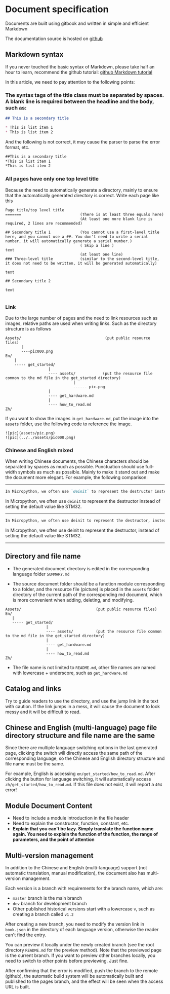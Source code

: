 Document specification
=======

Documents are built using gitbook and written in simple and efficient Markdown

The documentation source is hosted on [github](https://github.com/sipeed/MaixPy_DOC)

## Markdown syntax

If you never touched the basic syntax of Markdown, please take half an hour to learn, recommend the github tutorial: [github Markdown tutorial](https://guides.github.com/features/mastering-markdown/)

In this article, we need to pay attention to the following points:

### The syntax tags of the title class must be separated by spaces. A blank line is required between the headline and the body, such as:

```markdown
## This is a secondary title

* This is list item 1
* This is list item 2

```
And the following is not correct, it may cause the parser to parse the error format, etc.

```markdown
##This is a secondary title
*This is list item 1
*This is list item 2
```

### All pages have only one top level title

Because the need to automatically generate a directory, mainly to ensure that the automatically generated directory is correct.
Write each page like this
```
Page title/top level title
=======                          (There is at least three equals here)
                                 (At least one more blank line is required, 2 lines are recommended)

## Secondary title 1             (You cannot use a first-level title here, and you cannot use a ##. You don't need to write a serial number, it will automatically generate a serial number.)
                                 ( Skip a line )
text
                                 (at least one line)
### Three-level title            (similar to the second-level title, it does not need to be written, it will be generated automatically)

text

## Secondary title 2

text


```


### Link

Due to the large number of pages and the need to link resources such as images, relative paths are used when writing links.
Such as the directory structure is as follows
```
Assets/                                     (put public resource files)
       |
       ----pic000.png
En/
    |
    ----- get_started/
                   |
                   ---- assets/            (put the resource file common to the md file in the get_started directory)
                              |
                              ------ pic.png
                   |
                   ---- get_hardware.md
                   |
                   ---- how_to_read.md
Zh/
```

If you want to show the images in `get_hardware.md`, put the image into the `assets` folder, use the following code to reference the image.
```
![pic](assets/pic.png)
![pic](../../assets/pic000.png)
```

### Chinese and English mixed

When writing Chinese documents, the Chinese characters should be separated by spaces as much as possible. Punctuation should use full-width symbols as much as possible.
Mainly to make it stand out and make the document more elegant.
For example, the following comparison:

---------

```markdown
In Micropython, we often use `deinit` to represent the destructor instead of setting the default value like STM32.
```
In Micropython, we often use `deinit` to represent the destructor instead of setting the default value like STM32.

----------

```markdown
In Micropython, we often use deinit to represent the destructor, instead of setting the default value like STM32.
```

In Micropython, we often use deinit to represent the destructor, instead of setting the default value like STM32.

---------


## Directory and file name

* The generated document directory is edited in the corresponding language folder `SUMMARY.md`

* The source document folder should be a function module corresponding to a folder, and the resource file (picture) is placed in the `assets` folder directory of the current path of the corresponding md document, which is more convenient when adding, deleting, and modifying.

```
Assets/                                 (put public resource files)
En/
   |
   ----- get_started/
                  |
                  ---- assets/          (put the resource file common to the md file in the get_started directory)
                  |
                  ---- get_hardware.md
                  |
                  ---- how_to_read.md
Zh/
```

* The file name is not limited to `README.md`, other file names are named with lowercase + underscore, such as `get_hardware.md`


## Catalog and links

Try to guide readers to use the directory, and use the jump link in the text with caution. If the link jumps in a mess, it will cause the document to look messy and it will be difficult to read.


## Chinese and English (multi-language) page file directory structure and file name are the same

Since there are multiple language switching options in the last generated page, clicking the switch will directly access the same path of the corresponding language, so the Chinese and English directory structure and file name must be the same.

For example, English is accessing `en/get_started/how_to_read.md`. After clicking the button for language switching, it will automatically access `zh/get_started/how_to_read.md`. If this file does not exist, it will report a `404` error!



## Module Document Content

* Need to include a module introduction in the file header
* Need to explain the constructor, function, constant, etc.
* **Explain that you can't be lazy. Simply translate the function name again. You need to explain the function of the function, the range of parameters, and the point of attention**


## Multi-version management

In addition to the Chinese and English (multi-language) support (not automatic translation, manual modification), the document also has multi-version management.

Each version is a branch with requirements for the branch name, which are:

* `master` branch is the main branch
* `dev` branch for development branch
* Other published historical versions start with a lowercase `v`, such as creating a branch called `v1.2`

After creating a new branch, you need to modify the version link in `book.json` in the directory of each language version, otherwise the reader can't find the entry.

You can preview it locally under the newly created branch (see the root directory `README.md` for the preview method). Note that the previewed page is the current branch. If you want to preview other branches locally, you need to switch to other points before previewing. Just fine.

After confirming that the error is modified, push the branch to the remote (github), the automatic build system will be automatically built and published to the pages branch, and the effect will be seen when the access URL is built.

